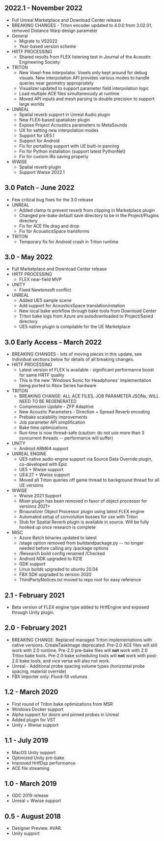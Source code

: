 ## 2022.1 - November 2022
* Full Unreal Marketplace and Download Center release
* BREAKING CHANGES - Triton encoder updated to 4.0.0 from 3.02.01, removed Distance Warp design parameter
* General
    * Migrate to VS2022
    * Year-based version scheme
* HRTF PROCESSING
    * Shared results from FLEX listening test in Journal of the Acoustic Engineering Society
* TRITON
    * New Voxel-free interpolator. Voxels only kept around for debug visuals. New interpolation API provides various modes to handle queries near geometry appropriately
    * Visualizer updated to support parameter field interpolation logic
    * Load multiple ACE files simultaneously at runtime
    * Moved API inputs and mesh parsing to double precision to support large worlds
* UNREAL
    * Spatial reverb support in Unreal Audio plugin
    * New FLEX-based spatializer plugin
    * Expose Project Acoustics parameters to MetaSounds
    * UX for setting new interpolation modes
    * Support for UE5.1
    * Support for Android
    * Fix for portalling support with UE built-in panning
    * Fix for Python installation (support latest PythonNet)
    * Fix for custom IRs saving properly
* WWISE
    * Spatial reverb plugin
    * Support Wwise 2022.1

## 3.0 Patch - June 2022
* Few critical bug fixes for the 3.0 release
* UNREAL
    * Added clamp to prevent reverb from clipping in Marketplace plugin
    * Changed pre-bake default save directory to be in the Project/Plugins directory 
    * Fix for ACE file drag and drop
    * Fix for AcousticsSpace transforms
* TRITON
    * Temporary fix for Android crash in Triton runtime
## 3.0 - May 2022
* Full Marketplace and Download Center release
* HRTF PROCESSING
    * FLEX near-field MVP
* UNITY
    * Fixed Newtonsoft conflict
* UNREAL
    * Added UE5 sample scene
    * Add support for AcousticsSpace translation/rotation
    * New local bake workflow through bake tools from Download Center
    * Triton bake logs from Azure are autodownloaded to Project/Saved directory
    * UE5 native plugin is compilable for the UE Marketplace
## 3.0 Early Access - March 2022
* BREAKING CHANGES - lots of moving pieces in this update, see individual sections below for details of all breaking changes.
* HRTF PROCESSING
    * Latest version of FLEX is available - significant performance boost for same HRTF quality
    * This is the new 'Windows Sonic for Headphones' implementation being ported to Xbox Series hardware
* TRITON
    * BREAKING CHANGE: ALL ACE FILES, JOB PARAMETER JSONs, WILL NEED TO BE REGENERATED
    * Compression Update - ZFP Adaptive
    * New Acoustic Parameters - Direction + Spread Reverb encoding
    * Prebake scalability improvements
    * Job parameter API simplification
    * Bake time optimizations
    * Run-time is now thread-safe (caution: do not use more than 3 concurrent threads -- performance will suffer)
* UNITY
    * Android ARM64 support
* UNREAL ENGINE
    * UE5 native audio engine support via Source Data Override plugin, co-developed with Epic
    * UE5 + Wwise support
    * UE4.27 + Wwise support
    * Moved all Triton queries off game thread to background thread for all UE versions
* WWISE
    * Wwise 2021 Support
    * Mixer plugin has been removed in favor of object processor for versions 2021+
    * Binauralizer Object Processor plugin using latest FLEX engine
    * Automated setup of convolution busses for use with Triton
    * Stub for Spatial Reverb plugin is available in source. Will be fully hooked up once research is complete
* MISC
    * Azure Batch binaries updated to latest
    * /stage option removed from buildandpackage.py -- no longer needed before calling any /package options
    * /Research build config renamed /Checked
    * Android NDK upgraded to R21E
    * GDK support
    * Linux builds upgraded to ubuntu 20.04
    * FBX SDK upgraded to version 2020
    * ThirdPartyNotices.txt moved to repo root for easy reference
## 2.1 - February 2021
* Beta version of FLEX engine type added to HrtfEngine and exposed through Unity plugin.
## 2.0 - February 2021
* BREAKING CHANGE. Replaced managed Triton implementations with native versions. CreateTaskImage deprecated. Pre-2.0 ACE files will still work with 2.0 runtime. Pre-2.0 pre-bake files will **not** work with 2.0 Triton bake tools. Pre-2.0 bake scheduling tools will **not** work with post-2.0 bake tools, and vice versa will also not work.
* Unreal - Additional probe spacing volume types (horizontal probe spacing, material override)
* FBX Importer only: Flood-fill volumes
## 1.2  - March 2020
* First round of Triton bake optimizations from MSR
* Windows Docker support
* Alpha support for doors and pinned probes in Unreal
* Added plugin for VST
* Unity + Wwise support
## 1.1 - July 2019
* MacOS Unity support
* Optimized Unity pre-bake
* Improved HrtfDsp performance
* ACE file streaming
## 1.0 - March 2019
* GDC 2019 release
* Unreal + Wwise support
## 0.5 - August 2018
* Designer Preview. AVAR.
* Unity support

